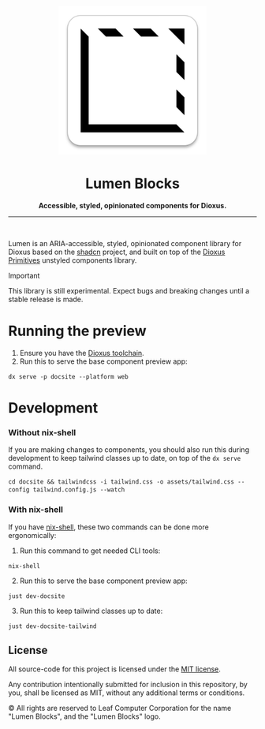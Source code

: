 <div align="center">
  <img src="media/lumen-logo.png" width="300px" alt="Lumen Blocks Logo">
  <h1>Lumen Blocks</h1>
  <p><strong>Accessible, styled, opinionated components for Dioxus.</strong></p>
</div>

-----
<br/>

Lumen is an ARIA-accessible, styled, opinionated component library for Dioxus based on the [shadcn](https://ui.shadcn.com) project, and built on top of the [Dioxus Primitives](https://github.com/DioxusLabs/components) unstyled components library.

> [!IMPORTANT]
> This library is still experimental. Expect bugs and breaking changes until a stable release is made.

# Running the preview

1. Ensure you have the [Dioxus toolchain](https://dioxuslabs.com/learn/0.6/getting_started/#).
2. Run this to serve the base component preview app:

```
dx serve -p docsite --platform web
```

# Development

### Without nix-shell

If you are making changes to components, you should also run this during development to keep tailwind classes up to date, on top of the `dx serve` command.

```
cd docsite && tailwindcss -i tailwind.css -o assets/tailwind.css --config tailwind.config.js --watch
```

### With nix-shell

If you have [nix-shell](https://nixos.org), these two commands can be done more ergonomically:

1. Run this command to get needed CLI tools:

```
nix-shell
```

2. Run this to serve the base component preview app:

```
just dev-docsite
```

3. Run this to keep tailwind classes up to date:

```
just dev-docsite-tailwind
```


## License

All source-code for this project is licensed under the [MIT license](./LICENSE).

Any contribution intentionally submitted for inclusion in this repository, by you, shall be licensed as MIT, without any additional terms or conditions.

© All rights are reserved to Leaf Computer Corporation for the name "Lumen Blocks", and the "Lumen Blocks" logo.
